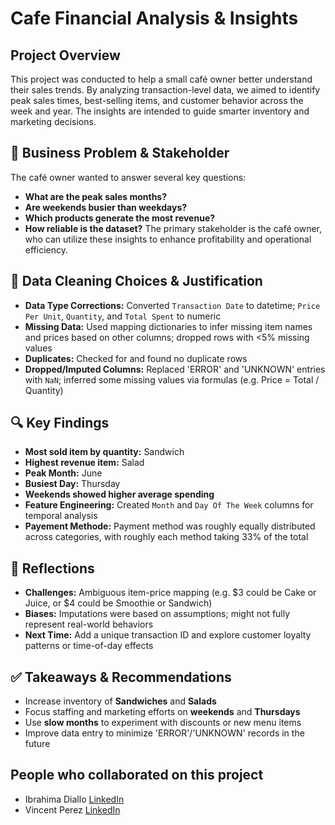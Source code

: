 # Cafe Financial Analysis & Insights

## Project Overview
This project was conducted to help a small café owner better understand their sales trends. By analyzing transaction-level data, we aimed to identify peak sales times, best-selling items, and customer behavior across the week and year. The insights are intended to guide smarter inventory and marketing decisions. 

## 🧠 Business Problem & Stakeholder

The café owner wanted to answer several key questions:
- **What are the peak sales months?**
- **Are weekends busier than weekdays?**
- **Which products generate the most revenue?**
- **How reliable is the dataset?**
The primary stakeholder is the café owner, who can utilize these insights to enhance profitability and operational efficiency.

## 🧹 Data Cleaning Choices & Justification
- **Data Type Corrections:** Converted `Transaction Date` to datetime; `Price Per Unit`, `Quantity`, and `Total Spent` to numeric
- **Missing Data:** Used mapping dictionaries to infer missing item names and prices based on other columns; dropped rows with <5% missing values
- **Duplicates:** Checked for and found no duplicate rows
- **Dropped/Imputed Columns:** Replaced 'ERROR' and 'UNKNOWN' entries with `NaN`; inferred some missing values via formulas (e.g. Price = Total / Quantity)

## 🔍 Key Findings
- **Most sold item by quantity:** Sandwich
- **Highest revenue item:** Salad
- **Peak Month:** June
- **Busiest Day:** Thursday
- **Weekends showed higher average spending**
- **Feature Engineering:** Created `Month` and `Day Of The Week` columns for temporal analysis
- **Payement Methode:** Payment method was roughly equally distributed across categories, with roughly each method taking 33% of the total

## 🤔 Reflections
- **Challenges:** Ambiguous item-price mapping (e.g. $3 could be Cake or Juice, or $4 could be Smoothie or Sandwich)
- **Biases:** Imputations were based on assumptions; might not fully represent real-world behaviors
- **Next Time:** Add a unique transaction ID and explore customer loyalty patterns or time-of-day effects

## ✅ Takeaways & Recommendations

- Increase inventory of **Sandwiches** and **Salads**
- Focus staffing and marketing efforts on **weekends** and **Thursdays**
- Use **slow months** to experiment with discounts or new menu items
- Improve data entry to minimize 'ERROR'/'UNKNOWN' records in the future

## People who collaborated on this project 

- Ibrahima Diallo [LinkedIn](https://www.linkedin.com/in/ibranova/)
- Vincent Perez [LinkedIn](https://www.linkedin.com/in/thevinceperez/)

